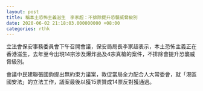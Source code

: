 ```yaml
---
layout: post
title: 稱本土恐怖主義滋生　李家超：不排除提升恐襲威脅級別
date: 2020-06-02 21:18:03.000000000 +08:00
categories: rthk
---
```


立法會保安事務委員會下午召開會議，保安局局長李家超表示，本土恐怖主義正在香港滋生，去年至今出現14宗涉及爆炸品及4宗真槍的案件，不排除會提升恐襲威脅級別。

會議中民建聯張國鈞提出無約束力議案，敦促當局全力配合人大常委會，就「港區國安法」的立法工作，議案最後以獲15票贊成14票反對獲通過。
